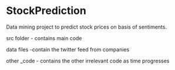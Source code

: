 StockPrediction
===============

Data mining project to predict stock prices on basis of sentiments.


src folder - contains main code

data files -contain the twitter feed from companies

other _code -  contains the other irrelevant code as time progresses
